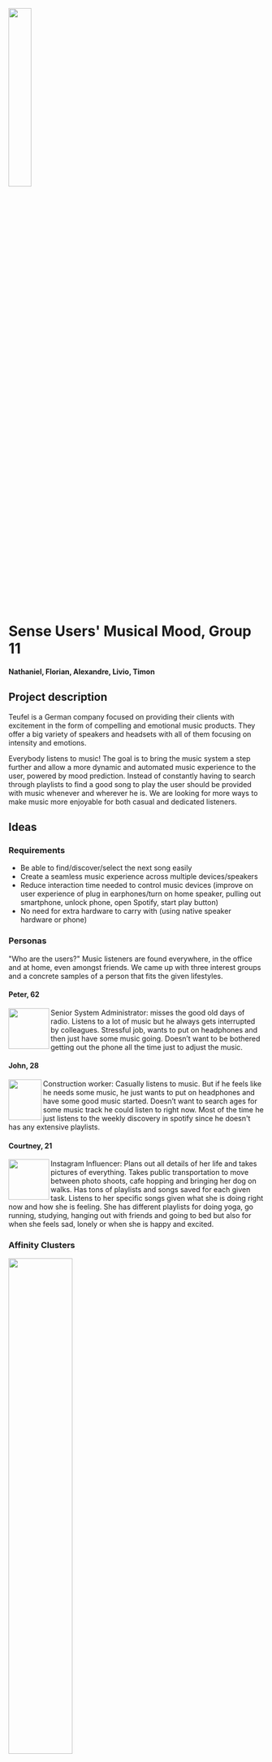 <p align="left" width="100%">
  <img style="width:30%;align:left" src="https://ait.ethz.ch/img/logo-ait.png"> 
</p>

# Sense Users' Musical Mood, Group 11
#### Nathaniel, Florian, Alexandre, Livio, Timon

## Project description
Teufel is a German company focused on providing their clients with excitement in the form of compelling and emotional music products. They offer a big variety of speakers and headsets with all of them focusing on intensity and emotions.

Everybody listens to music! The goal is to bring the music system a step further and allow a more dynamic and automated music experience to the user, powered by mood prediction. Instead of constantly having to search through playlists to find a good song to play the user should be provided with music whenever and wherever he is. We are looking for more ways to make music more enjoyable for both casual and dedicated listeners.

## Ideas

### Requirements
- Be able to find/discover/select the next song easily
- Create a seamless music experience across multiple devices/speakers
- Reduce interaction time needed to control music devices (improve on user experience of plug in earphones/turn on home speaker, pulling out smartphone, unlock phone, open Spotify, start play button)
- No need for extra hardware to carry with (using native speaker hardware or phone)

### Personas

"Who are the users?" Music listeners are found everywhere, in the office and at home, even amongst friends. We came up with three interest groups and a concrete samples of a person that fits the given lifestyles.

#### Peter, 62
<img align="left" width="80" height="80" src="img/persona_peter.png">
Senior System Administrator: misses the good old days of radio. Listens to a lot of music but he always gets interrupted by colleagues. Stressful job, wants to put on headphones and then just have some music going. Doesn’t want to be bothered getting out the phone all the time just to adjust the music.


#### John, 28
<img align="left" width="65" height="80" src="img/persona_john.png">
Construction worker: Casually listens to music. But if he feels like he needs some music, he just wants to put on headphones and have some good music started. Doesn’t want to search ages for some music track he could listen to right now. Most of the time he just listens to the weekly discovery in spotify since he doesn't has any extensive playlists.


#### Courtney, 21
<img align="left" width="80" height="80" src="img/persona_courtney.png">
Instagram Influencer: Plans out all details of her life and takes pictures of everything. Takes public transportation to move between photo shoots, cafe hopping and bringing her dog on walks. Has tons of playlists and songs saved for each given task. Listens to her specific songs given what she is doing right now and how she is feeling. She has different playlists for doing yoga, go running, studying, hanging out with friends and going to bed but also for when she feels sad, lonely or when she is happy and excited.

### Affinity Clusters

<img style="width:50%;align:left" src="img/affinityclusters_overview.jpeg">

Through a brainstorming session amongst our team, we came up with some areas surrounding music and mood prediciton that we wanted to explore.

#### New Software Features
- Artifical Intelligence
- Voice Control (Alexa, Siri, ...)
- Extension to existing Raumfeld App

#### Feeding the Teufel Brand
- Do it different
- Niche products
- Experimental & crazy stuff
- Fans as customers
- Direct resell to customers

#### Improving Music Experience
- Make music more enjoyable
- Boost emotions
- Improve music selection
- Support current ambience
- Suggest songs
- Reduce burden of searching for music 

#### Novel Hardware
- Mood Button
- Lightning Sensor
- Microphone

#### Engaging Moods/Emotions/Experience
- Intense, cool, fun
- Loud
- Exciting

### Key Ideas
Out of the over 50 ideas we had generated, it was apparent that there two key areas that were the most promising concerning mood prediction and music.

#### Seamless hardware-software integration
We wanted to explore how music listeners could listen to music more seamlessly.

- Quicker access to music:  If you leave the house you should have to press a minimum amount of buttons to keep the music playing on your headphones which was previously playing on the speaker. Preferably those transitions are hands-free. We could even take advantage of Smart Home integration. 
- Continuity: We also wanted to explore providing continuity by having the music play where you left the last time. For example if you were in the middle of an awesome playlist but interrupted by a colleague, music will continue playing when you put your headphones back on.
- Radio effect: Additionally, we wanted to look at recreating a "radio effect" where multiple people listened to the same music together, at the same time. Potentially even across large distances. The music played could be automatically and determined by common music preferences.

#### Data-driven music
Secondly, we need to understand users through phone and sensor data such as location (GPS), date/time, seasons/holidays, local weather, calendar acvitities, activity and health data to provide a better music listening experience.

- We wanted to try understand users through social media that could help us determine their overall mood and music preferences. This includes listening patterns on streaming services and understanding the user's habits such as how often music is played and what type of music according to a given context.  
- Using sensors in the phone, such as the microphone, GPS, acceleration sensors, we can uncover more information about the mood the user may be in and provide even more accurate music predictions or suggestions to the user.

### Initial project Ideas

Given Teufel's position as a audio hardware audio company, we thought it was ideal that Teufel brought value to the market in terms of combining sensor data (microphones, GPS location, weather, time of day etc.) with user data (eg. music listening habits and social media profiles) to make the music listening experience even more hassle-free for Teufel users. 

Our shortlist of ideas were as follows:

1. The Big Teufel Button: A Surprise me button that features easy-to use instant-music. 
2. Blast to the Past: Reminder of music you liked to play to boost your mood. Map locations to music to bring you back on a mind trip through old times.
3. Social Music: Use information from the environment (volume, amout of people, devices nearby) to select according playlists to match the mood of all guests.

See [our presentation](Deliverables/presentation_ideas_10_18.pdf) for the detailed write-up.

### Feedback from Stakeholder
After a discussion with our stakeholder, Viktor, our contact from Teufel, we received the following feedback:  

- The "Big Teufel Button" was not a strong idea as one was quite limited in the amount of options available.
- Blast to the Past seemed to be the most emotionally compelling option, which fit well with the product goals for Teufel.
- Our Social Music idea had the biggest potential for Teufel overall and was the option most worth pursuing.

Therefore, we agreed to proceed with a focus of a social feature and the usage of sensors to detect, display and adjust a user's mood and integrate it into their music lifestyle. We therefore shifted gears and focused on builing a user interface prototype based on the existing the value proposition of the Raumfeld mobile app provided by Teufel. 


## Prototyping

### First draft

<img align="left" width="200" src="img/idea_scheduler.jpg">

<img align="left" width="200" src="img/idea_moodgrid.jpg">

<img align="left" width="200" src="img/idea_moodselection.jpg">

<img align="left" width="202" src="img/idea_sensors.jpg">

<img align="left" width="202" src="img/idea_socialmusic.jpg">
   
During the prototyping phase, we focused on the potential features and user interfaces for Teufel's Raumfeld app. The goal was to provide an interface to the user to display his current (automatically detected) mood in a readable format and give the user the possbility to adjust the default mood accordingly.

To represent the mood, we had to first find the right keywords (attributes) that both accurately describe a given mood state and that are understandable to a general user.

Furthermore, there are multiple ways to present these attributes in a user interface. We were inspired by the brightness slider setting found in mobile phones - the default brightness is set by the system but the user can still easily interact with a simple 1-dimensional slider to manually adjust the brightness according to his/her liking.

The first option is to dislay each factor seperately using one-dimensional sliders. This way the user can specifically adjust each factor separately but in return might be overwhelmed by the amount of options.

![](img/interface2/Folie5.png)

The second interface uses a navigator in a 2-dimensional grid that can freely be moved around. Depending on where on the grid we find ourself, the chosen factors on the axis are taken into consideration according to the distance to the center of the grid. This allows for a very fast and easy adjustment but losing out on the option of fine-tuning each factor itself. There is also an option to gradually move the slider to the next position to achieve a smooth "mood transition".

![](img/interface2/Folie7.png)

In addition, we wanted to implement a social feature where the mood state of multiple present people are taken into account to create and/or adjust a playlist that is currently played. By extending Teufel's Raumfeld music app and the current mood of the user, the user can perform a gesture with his phone towards a Teufel speaker which then takes the user's mood into account. The Raumfeld app will be able to combined data from all the connected user's preferences, analyze signals from the ambient environment, and generate a music playlist that matches the general mood of the room.

![](img/social_feature.png)
    
## Evaluating our Social Music Idea

We conducted two complementary but separate user studies to evaluate the effectiveness of our user-interface ideas in helping music listeners to achieve their goals of finding the right music for them.

### First User Study

We first wanted to find out what attributes best identify a user's mood and how best assign those factors to a given song. We found that Spotify's public API for music tracks already provide automatically generated values for some attributes, and so we wanted to see how those stacked against user perceptions.

To do so, we set up a survey that first asks the user to select factors which the user associates most with mood. We hoped that this would helped us select the attributes we would use in the user interface.

The second task provided to our respondents required users listen to three different songs, and then rate out of 10 for each music attribute listed. For example, a classic piece from Mozart is expected to have a low "danceability" rating.

After reading the musical and scientific literature on mood classification (see example [1]), the attribute words we chose to evaluate were: 
- loudness: how loud the track is
- happiness: tracks that are positivity, cheerfulness, euphoric
- speechiness: presence of spoken words in the track
- tempo: beats per minute
- energy: intensity and activity
- danceability: suitability for dancing

We conducted a survey using a web form. The results were as follows:

![](img/survey_avg.png?s=300)
![](img/survey_stddev.png?s=300)

We then compared the attribute values that were estimated according to Spotify's public API. After triangulating the error for each attribute we got the following results:
![](img/survey_error.png?s=300)

Based on the results of the initial survey, it was not clear if there was a subset of distinguishing characteristics that users would likely be able to . There was a wide spread in opinion amongst respondents. However in terms of accuracy (compared with the Spotify-generated feature values), loudness, energy and happiness topped the list in being consistent compared to user's understandings of the attribute words.

Since the results did not give clear indications of how to proceed with selecting the relevant attributes for our prototype, we decided to conduct a second survey that focused more on a concrete instance of one of our prototypes (the 2-Dimensional Navigator). 

### Second User Study

In our second study, we chose to evaluate the effectiveness of a 2-dimensional touch interface (the "Navigator") in guiding the users to choosing the type of music that they wish to listen to. This was evaluated using music from 4 different genres (mainstream pop, rock, hip-hop/rap and instrumental). 

Respondents were asked to rate the attributes of the music they listened to on a 2-dimensional scale. We used randomization within-subjects to reduce the likelihood of ordering skewing the results in the favor of the later-presented items (to account for respondents getting more skilled at classifying music with each iteration). 

A converse case was then presented in which respondents were given a specific quadarant in a 2-dimensional attribute scale, and asked to think of a specific song in that quadrant. A reference song (generated by the Spotify public API) was then presented to them, and users were asked to rate how similar the reference song was to the one that they thought of.

The findings of the survey indicated that users are extremely divided on their opinions about the attributes of the music and are not always satisfied with the attirbutes and ratings that are automatically generated by services like the Spotify public API. This made sense because individual music tastes tend to be subjective and vary widely.

To read more about the studies conducted, please read the the Study Report, which provides full details including information about the data collected.


### Study Report

The lessons learnt from this exercise in conducting our studies indicated that closed-loop feedback would be necessary to account for the variation and unpredictability of the users' tastes in music, and that support for this closed loop would need to built into the user interface that we are designing.

Please follow the link to read our full study including results: [Study Report (pdf)](Deliverables/study_report_group_11.pdf)   

### Feedback from Stakeholder

After presenting our results to Viktor from Teufel, our stakeholder, it was decided that we should put algorithms details aside since it is a very complex area and unfortunately out of scope for the course project. Instead, our focus would be turned to designing a concept user interface that already assumes a backend sensor and database suite that is able provide accurate music prediction and mood detection services.

Upon discussion the user interfaces that our team had been exploring, Viktor and the team agreed that the 2-Dimensional Navigator is a fast and intuitive interface for users who simply want to choose a mood quickly. However, it might not be sufficient as a standalone interface. For example, an advanced user like Courtney may wish to tweak more than two attributes to get a specific playlist vibe that she wants. Viktor therefore agreed that we the team should explore supporting an "advanced option" for users that want to adjust their mood/music setting in more detail. This can be achieved, for example, through our 1-dimensional Slider prototype and additional drop-down menu to select specific genres.

## Approaching the final solution: An Elegant User Interface for mood-prediction music software

With the outcome of the discussions with Viktor and the Teufel team in mind that we shifted our focus from exploring sensors and mood classification to developing a responsive and elegant user interface for music listeners.

We assume the availability mood data, ie. the user has provided sufficient training input about their music tastes and made available environmental sensors such that the mood of the user(s) can be predicted with reasobale accuracy. 

Another requisite feature that we learnt from user studies was the absolute need for manual closed-loop feedback in our design, to augment the variety of users and inherent difficulty in mapping user's desired mood to a generalized, objective mood classifier. The product would have designed with the principle of "Customer knows best" in mind, meaning that users should have intuitive, complete and final control of the mood selection, even if it means overriding the automatically-generated setting.

At long last, we attempted to answer the million-dollar question: How can Teufel's mobile app Raumfeld be improved to accomodate interactivity with such features?

## Final Product: A concept user interface for mood-predicted music

There are two key elements to our final product, Mood Mode (inpisre dby users like Peter) and Social Mode (inspired by users like Courtney). These are novel ways of listening to music that are designed to inspire, delight and surprise users with new music that suits the very mood that they are in, without having to press more than a few buttons to get started.

### Mood Mode

![Folie3](img/interface2/Folie3.png)
![Folie5](img/interface2/Folie5.png)
![Folie7](img/interface2/Folie7.png)

- Easily display and modify the user's current mood using the 2-dimensional Navigator interface. You can even enable a transition between two states in the Navigator such that the music adjusts over time from one mood setting to the other!

- The music instantly changes when the user scrubs from one position on the Navigator to the other, giving instant feedback to the user in a closed-feedback loop. This is important as users' music tastes are subjective and closed-loop feedback will be essential in giving users a sense of responsiveness to their mood adjustments.

- If a user wishes to go into pro-mode, they can use the advanced tab which features Slider interfaces for each attribute. This allows a precise definition of the genre you are looking for and the corresponding mood attributes. This way you can restrict the potential music results much better and an improved satisfaction with the music provided by our system will be achieved.

- Depending on where a user is and how many people are around them (using ambient volume as a proxy, for example), the attributes in the mood setting may change dynamically. If you are on a party with a lot of people, the attributes will include keywords such as dancability while on a relaxed walk in the park attributes such as ambiance will take over as the prevalent setting. This feature can be disabled by the user if desired.

### Social Mode

![Folie9](img/interface2/Folie9.png)
![Folie11](img/interface2/Folie11.png)
![Folie12](img/interface2/Folie12.png)

- If you meet up with other people or host social events often, use our Social feature! Mix your current mood and preferences with the other tch-savvy users around you. Based on the group's combined mood setting the music will adjust accordingly and provide you with a good sound for everyone's pleasure. Hosts can also provide a manual mood choice to override the autmatically generated mood.

- Guests can still directly influence what music is played using a song request feature - this way guests can help your host create a playlist by providing suggestions on potential songs that fit in with the current mood. This is also great for casual deejays who want to handle song requests on the fly. Hosts can still choose to manually accept or reject song requests through a veto setting in the app, if desired.

- Users can bring in their own mood to an ongoing playlist that is powered by Raumfeld by connecting their phone to a Teufel speaker. The new user's default mood settings and music preferences will be shared with the host's system and a new overall mood playlist will be generated.

- Savvy users of Teufel will no longer need to spend time haggling over what playlist to play on which phone - it will be as simple as connecting one's phone to the host speaker and Social Mode will instantly generate a mood that suits everyone's tastes. Finally, adding song suggestions has never been easier, just queue it up and enjoy the music!

## Final Video
You can find [our Video here](Deliverables/video_final_group_11.mp4).

## Comments; in closing
Our team (Group 11) is happy to have worked with Viktor and others at Teufel and were inspired by their vision ofmaking music even easier to listen to, for everyone. The journey was fulfilling and inspiring for us as we had hoped, and the learning process is just as valuable as if not more so than the product that we have designed. Many thanks to our TAs, David and Seonwook for their ready advice and mentorship.

## References
[1] https://sites.tufts.edu/eeseniordesignhandbook/2015/music-mood-classification/
